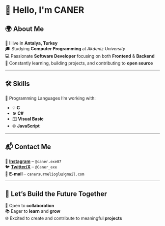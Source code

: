# 👋 Hello, I'm **CANER**

## 🌍 About Me  
📍 I live in **Antalya, Turkey**  
🎓 Studying **Computer Programming** at *Akdeniz University*  
💻 Passionate **Software Developer** focusing on both **Frontend** & **Backend**  
🌱 Constantly learning, building projects, and contributing to **open source**

---

## 🛠️ Skills  
🧠 Programming Languages I’m working with:  
- 💡 **C**  
- ⚙️ **C#**  
- 🪟 **Visual Basic**  
- 🌐 **JavaScript**

---

## 📬 Contact Me  
📸 [**Instagram**](https://www.instagram.com/caner.exe07/) – `@caner.exe07`  
🐦 [**Twitter/X**](https://x.com/Caner_exe) – `@Caner_exe`  
📧 **E-mail** – `canersurmelioglu@gmail.com`

---

## 🚀 Let’s Build the Future Together  
🤝 Open to **collaboration**  
📚 Eager to **learn** and **grow**  
🌐 Excited to create and contribute to meaningful **projects**
